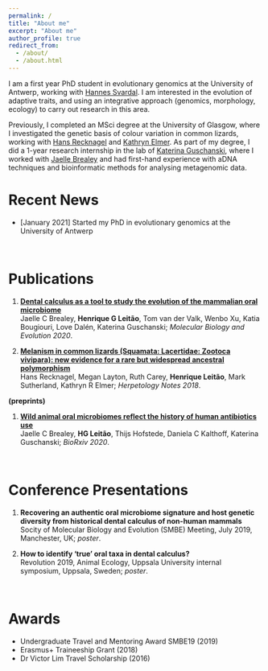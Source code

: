 ```yaml
---
permalink: /
title: "About me"
excerpt: "About me"
author_profile: true
redirect_from: 
  - /about/
  - /about.html
---
```




I am a first year PhD student in evolutionary genomics at the University of Antwerp, working with [Hannes Svardal](https://www.uantwerpen.be/en/staff/hannes-svardal/). I am interested in the evolution of adaptive traits, and using an integrative approach (genomics, morphology, ecology) to carry out research in this area. 

Previously, I completed an MSci degree at the University of Glasgow, where I investigated the genetic basis of colour variation in common lizards, working with [Hans Recknagel](https://hansrecknagel.com/research/) and [Kathryn Elmer](https://www.gla.ac.uk/researchinstitutes/bahcm/staff/kathrynelmer/). As part of my degree, I did a 1-year research internship in the lab of [Katerina Guschanski](https://www.ieg.uu.se/animal-ecology/Research+groups/guschanski-lab), where I worked with [Jaelle Brealey](https://www.ntnu.edu/employees/jaelle.brealey) and had first-hand experience with aDNA techniques and bioinformatic methods for analysing metagenomic data.


Recent News
======
* <span style="color:##00a1e2">[January 2021]</span> Started my PhD in evolutionary genomics at the University of Antwerp


<br>

Publications
======

1. [<span style="color:##00a1e2"> **Dental calculus as a tool to study the evolution of the mammalian oral microbiome**</span>](https://academic.oup.com/mbe/article/37/10/3003/5848415) <br> Jaelle C Brealey, __Henrique G Leitão__, Tom van der Valk, Wenbo Xu, Katia Bougiouri, Love Dalén, Katerina Guschanski; *Molecular Biology and Evolution 2020*.

2. [<span style="color:##00a1e2"> **Melanism in common lizards (Squamata: Lacertidae: Zootoca vivipara): new evidence for a rare but widespread ancestral polymorphism**</span>](https://bjanaesthesia.org/article/S0007-0912(19)30646-4/fulltext) <br> Hans Recknagel, Megan Layton, Ruth Carey, __Henrique Leitão__, Mark Sutherland, Kathryn R Elmer; *Herpetology Notes 2018*.


**(preprints)**

1. [<span style="color:##00a1e2"> **Wild animal oral microbiomes reflect the history of human antibiotics use**</span>](https://www.biorxiv.org/content/10.1101/2020.12.22.423960v1) <br> Jaelle C Brealey, __HG Leitão__, Thijs Hofstede, Daniela C Kalthoff, Katerina Guschanski; *BioRxiv 2020*.


<br>

Conference Presentations
======

1. **Recovering an authentic oral microbiome signature and host genetic diversity from historical dental calculus of non-human mammals**  <br> Socity of Molecular Biology and Evolution (SMBE) Meeting, July 2019, Manchester, UK; *poster*. 

2. **How to identify ‘true’ oral taxa in dental calculus?**  <br> Revolution 2019, Animal Ecology, Uppsala University internal symposium, Uppsala, 
Sweden; *poster*.


<br>

Awards
======

* Undergraduate Travel and Mentoring Award SMBE19 (2019)
* Erasmus+ Traineeship Grant (2018)
* Dr Victor Lim Travel Scholarship (2016)


